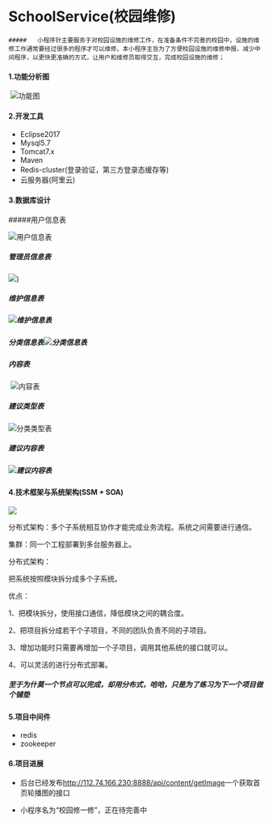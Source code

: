 # SchoolService(校园维修)
	##### 	小程序针主要服务于对校园设施的维修工作，在准备条件不完善的校园中，设施的维修工作通常要经过很多的程序才可以维修，本小程序主旨为了方便校园设施的维修申报，减少中间程序，以更快更准确的方式，让用户和维修员取得交互，完成校园设施的维修；

#### 1.功能分析图

​	![功能图](https://github.com/Softwarekang/SchoolService/blob/master/support_image/SchoolService.png)

#### 2.开发工具

- Eclipse2017
- Mysql5.7
- Tomcat7.x
- Maven
- Redis-cluster(登录验证，第三方登录态缓存等)
- 云服务器(阿里云)

#### 3.数据库设计

#####用户信息表


![用户信息表](D:\github文档\SchoolService\support_image\user.png)

##### 管理员信息表

![](D:\github文档\SchoolService\support_image\manager.png))


##### 维护信息表	 

#####        ![维护信息表](D:\github文档\SchoolService\support_image\maintable.png) 	

 ##### 分类信息表![分类信息表](D:\github文档\SchoolService\support_image\incontentclassifly.png)		

##### 内容表

​	![内容表](D:\github文档\SchoolService\support_image\content.png)

##### 建议类型表

![分类类型表](D:\github文档\SchoolService\support_image\sugsort.png)

##### 建议内容表

##### 	![建议内容表](D:\github文档\SchoolService\support_image\sugtable.png)

#### 4.技术框架与系统架构(SSM  + SOA)

![](D:\github文档\SchoolService\support_image\dubbo.png)	

分布式架构：多个子系统相互协作才能完成业务流程。系统之间需要进行通信。

集群：同一个工程部署到多台服务器上。

分布式架构：

把系统按照模块拆分成多个子系统。

优点：

1、把模块拆分，使用接口通信，降低模块之间的耦合度。

2、把项目拆分成若干个子项目，不同的团队负责不同的子项目。

3、增加功能时只需要再增加一个子项目，调用其他系统的接口就可以。

4、可以灵活的进行分布式部署。

##### 至于为什莫一个节点可以完成，却用分布式，哈哈，只是为了练习为下一个项目做个铺垫

#### 5.项目中间件

- redis
- zookeeper

#### 6.项目进展

- 后台已经发布<http://112.74.166.230:8888/api/content/getImage>一个获取首页轮播图的接口

- 小程序名为“校园修一修”，正在待完善中

  ​

